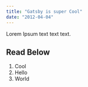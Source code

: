 ```yaml
---
title: "Gatsby is super Cool"
date: "2012-04-04"
---
```


Lorem Ipsum text text text.

## Read Below

1. Cool
2. Hello
3. World